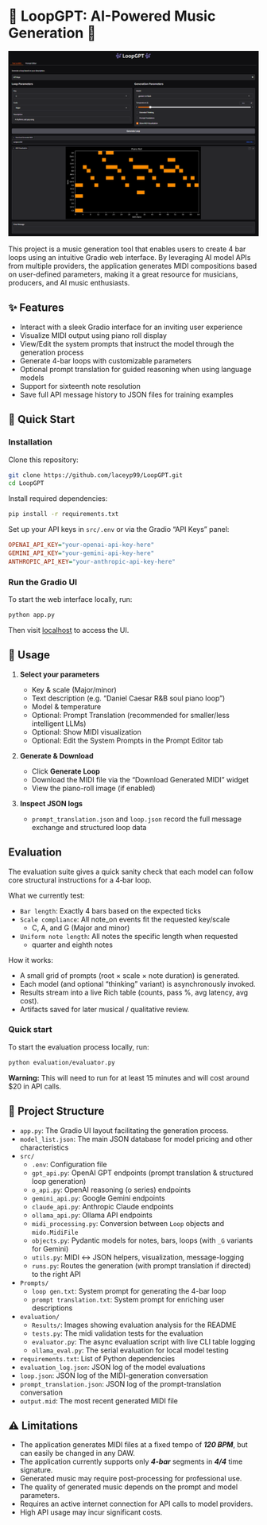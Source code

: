 # 🎵 LoopGPT: AI-Powered Music Generation 🎵

![LoopGPT Main UI](UI.png)

This project is a music generation tool that enables users to create 4 bar loops using an intuitive Gradio web interface. By leveraging AI model APIs from multiple providers, the application generates MIDI compositions based on user-defined parameters, making it a great resource for musicians, producers, and AI music enthusiasts.

## ✨ Features

- Interact with a sleek Gradio interface for an inviting user experience
- Visualize MIDI output using piano roll display
- View/Edit the system prompts that instruct the model through the generation process
- Generate 4-bar loops with customizable parameters
- Optional prompt translation for guided reasoning when using language models
- Support for sixteenth note resolution
- Save full API message history to JSON files for training examples

## 🚀 Quick Start
### Installation
Clone this repository:
```sh
git clone https://github.com/laceyp99/LoopGPT.git
cd LoopGPT
```
Install required dependencies:
```sh
pip install -r requirements.txt
```
Set up your API keys in `src/.env` or via the Gradio “API Keys” panel:
```ini
OPENAI_API_KEY="your-openai-api-key-here"
GEMINI_API_KEY="your-gemini-api-key-here"
ANTHROPIC_API_KEY="your-anthropic-api-key-here"
```
### Run the Gradio UI
To start the web interface locally, run:
```sh
python app.py
```
Then visit [localhost](http://127.0.0.1:7860/) to access the UI.

## 🎼 Usage

1. **Select your parameters**  
   - Key & scale (Major/minor)  
   - Text description (e.g. “Daniel Caesar R&B soul piano loop”)  
   - Model & temperature  
   - Optional: Prompt Translation (recommended for smaller/less intelligent LLMs)  
   - Optional: Show MIDI visualization  
   - Optional: Edit the System Prompts in the Prompt Editor tab

2. **Generate & Download**  
   - Click **Generate Loop**  
   - Download the MIDI file via the “Download Generated MIDI” widget  
   - View the piano-roll image (if enabled)

3. **Inspect JSON logs**  
   - `prompt_translation.json` and `loop.json` record the full message exchange and structured loop data  

## Evaluation
The evaluation suite gives a quick sanity check that each model can follow core structural instructions for a 4‑bar loop.

What we currently test:
- `Bar length`: Exactly 4 bars based on the expected ticks
- `Scale compliance`: All note_on events fit the requested key/scale
   - C, A, and G (Major and minor)
- `Uniform note length`: All notes the specific length when requested
   - quarter and eighth notes

How it works:
- A small grid of prompts (root × scale × note duration) is generated.
- Each model (and optional “thinking” variant) is asynchronously invoked.
- Results stream into a live Rich table (counts, pass %, avg latency, avg cost).
- Artifacts saved for later musical / qualitative review.

### Quick start
To start the evaluation process locally, run:
```sh
python evaluation/evaluator.py
```
**Warning:** This will need to run for at least 15 minutes and will cost around $20 in API calls.

## 📂 Project Structure

- `app.py`: The Gradio UI layout facilitating the generation process.
- `model_list.json`: The main JSON database for model pricing and other characteristics
- `src/`
  - `.env`: Configuration file
  - `gpt_api.py`: OpenAI GPT endpoints (prompt translation & structured loop generation)
  - `o_api.py`: OpenAI reasoning (o series) endpoints
  - `gemini_api.py`: Google Gemini endpoints 
  - `claude_api.py`: Anthropic Claude endpoints
  - `ollama_api.py`: Ollama API endpoints
  - `midi_processing.py`: Conversion between `Loop` objects and `mido.MidiFile`
  - `objects.py`: Pydantic models for notes, bars, loops (with `_G` variants for Gemini)
  - `utils.py`: MIDI ↔ JSON helpers, visualization, message-logging
  - `runs.py`: Routes the generation (with prompt translation if directed) to the right API
- `Prompts/`
  - `loop gen.txt`: System prompt for generating the 4-bar loop
  - `prompt translation.txt`: System prompt for enriching user descriptions
- `evaluation/`
  - `Results/`: Images showing evaluation analysis for the README
  - `tests.py`: The midi validation tests for the evaluation
  - `evaluator.py`: The async evaluation script with live CLI table logging
  - `ollama_eval.py`: The serial evaluation for local model testing
- `requirements.txt`: List of Python dependencies
- `evaluation_log.json`: JSON log of the model evaluations
- `loop.json`: JSON log of the MIDI-generation conversation
- `prompt_translation.json`: JSON log of the prompt-translation conversation
- `output.mid`: The most recent generated MIDI file

## ⚠️ Limitations

- The application generates MIDI files at a fixed tempo of ***120 BPM***, but can easily be changed in any DAW.
- The application currently supports only ***4-bar*** segments in ***4/4*** time signature.
- Generated music may require post-processing for professional use.
- The quality of generated music depends on the prompt and model parameters.
- Requires an active internet connection for API calls to model providers.
- High API usage may incur significant costs.